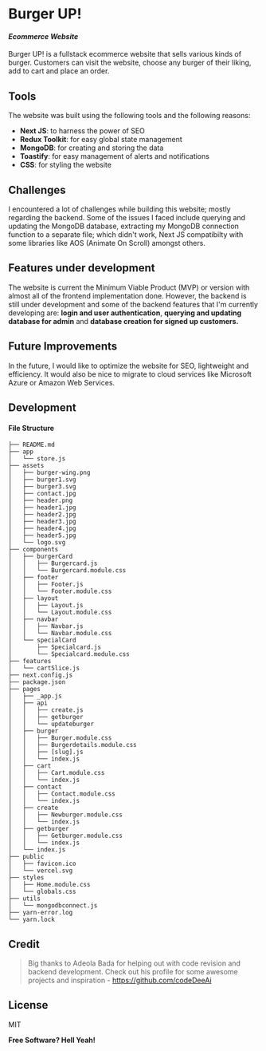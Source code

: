 # Burger UP!

#### _Ecommerce Website_

Burger UP! is a fullstack ecommerce website that sells various kinds of burger. Customers can visit the website, choose any burger of their liking, add to cart and place an order.

## Tools

The website was built using the following tools and the following reasons:

- **Next JS**: to harness the power of SEO
- **Redux Toolkit**: for easy global state management
- **MongoDB**: for creating and storing the data
- **Toastify**: for easy management of alerts and notifications
- **CSS**: for styling the website

## Challenges

I encountered a lot of challenges while building this website; mostly regarding the backend. Some of the issues I faced include querying and updating the MongoDB database, extracting my MongoDB connection function to a separate file; which didn't work, Next JS compatibilty with some libraries like AOS (Animate On Scroll) amongst others.

## Features under development

The website is current the Minimum Viable Product (MVP) or version with almost all of the frontend implementation done. However, the backend is still under development and some of the backend features that I'm currently developing are: **login and user authentication**, **querying and updating database for admin** and **database creation for signed up customers.**

## Future Improvements

In the future, I would like to optimize the website for SEO, lightweight and efficiency. It would also be nice to migrate to cloud services like Microsoft Azure or Amazon Web Services.

## Development

#### File Structure

```
├── README.md
├── app
│   └── store.js
├── assets
│   ├── burger-wing.png
│   ├── burger1.svg
│   ├── burger3.svg
│   ├── contact.jpg
│   ├── header.png
│   ├── header1.jpg
│   ├── header2.jpg
│   ├── header3.jpg
│   ├── header4.jpg
│   ├── header5.jpg
│   └── logo.svg
├── components
│   ├── burgerCard
│   │   ├── Burgercard.js
│   │   └── Burgercard.module.css
│   ├── footer
│   │   ├── Footer.js
│   │   └── Footer.module.css
│   ├── layout
│   │   ├── Layout.js
│   │   └── Layout.module.css
│   ├── navbar
│   │   ├── Navbar.js
│   │   └── Navbar.module.css
│   └── specialCard
│       ├── Specialcard.js
│       └── Specialcard.module.css
├── features
│   └── cartSlice.js
├── next.config.js
├── package.json
├── pages
│   ├── _app.js
│   ├── api
│   │   ├── create.js
│   │   ├── getburger
│   │   └── updateburger
│   ├── burger
│   │   ├── Burger.module.css
│   │   ├── Burgerdetails.module.css
│   │   ├── [slug].js
│   │   └── index.js
│   ├── cart
│   │   ├── Cart.module.css
│   │   └── index.js
│   ├── contact
│   │   ├── Contact.module.css
│   │   └── index.js
│   ├── create
│   │   ├── Newburger.module.css
│   │   └── index.js
│   ├── getburger
│   │   ├── Getburger.module.css
│   │   └── index.js
│   └── index.js
├── public
│   ├── favicon.ico
│   └── vercel.svg
├── styles
│   ├── Home.module.css
│   └── globals.css
├── utils
│   └── mongodbconnect.js
├── yarn-error.log
└── yarn.lock
```

## Credit

> Big thanks to Adeola Bada for helping out with code revision and backend development. Check out his profile for some awesome projects and inspiration - https://github.com/codeDeeAi

## License

MIT

**Free Software? Hell Yeah!**
